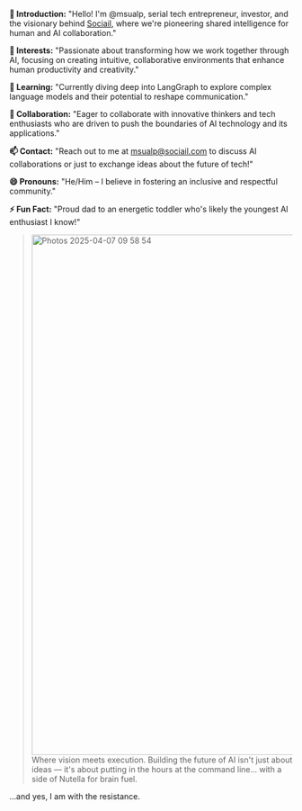 **👋 Introduction:** "Hello! I'm @msualp, serial tech entrepreneur, investor, and the visionary behind [Sociail](https://www.github.com/sociail), where we're pioneering shared intelligence for human and AI collaboration."

**👀 Interests:** "Passionate about transforming how we work together through AI, focusing on creating intuitive, collaborative environments that enhance human productivity and creativity."

**🌱 Learning:** "Currently diving deep into LangGraph to explore complex language models and their potential to reshape communication."

**💞️ Collaboration:** "Eager to collaborate with innovative thinkers and tech enthusiasts who are driven to push the boundaries of AI technology and its applications."

**📫 Contact:** "Reach out to me at msualp@sociail.com to discuss AI collaborations or just to exchange ideas about the future of tech!"

**😄 Pronouns:** "He/Him – I believe in fostering an inclusive and respectful community."

**⚡ Fun Fact:** "Proud dad to an energetic toddler who's likely the youngest AI enthusiast I know!"

> <img width="925" alt="Photos 2025-04-07 09 58 54" src="https://github.com/user-attachments/assets/4c1ddeaa-e8dd-4460-80ef-39abe2f7a35b" />
> Where vision meets execution. Building the future of AI isn't just about ideas — it's about putting in the hours at the command line... with a side of Nutella for brain fuel.

...and yes, I am with the resistance.

<!---
msualp/msualp is a ✨ special ✨ repository because its `README.md` (this file) appears on your GitHub profile.
You can click the Preview link to take a look at your changes.
--->
